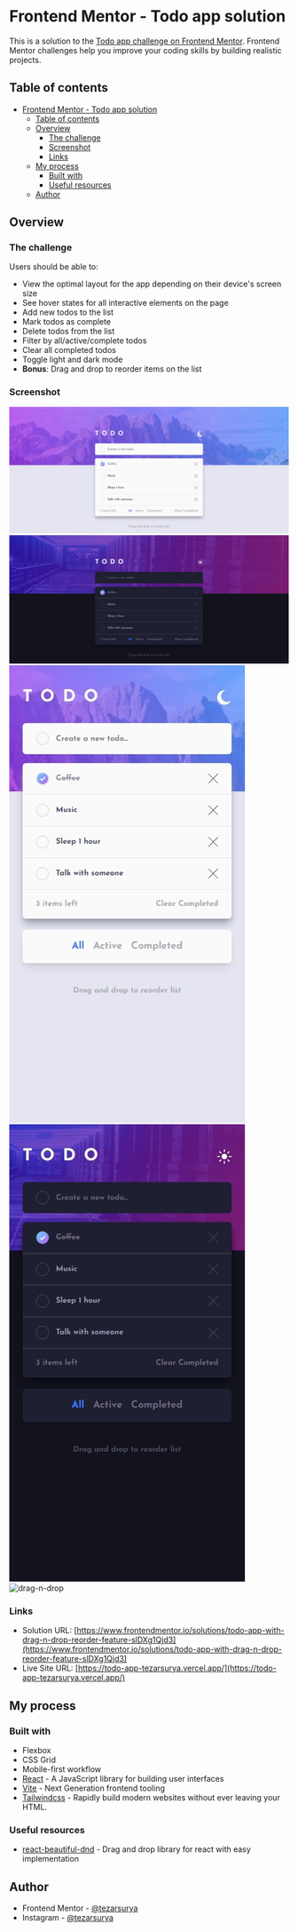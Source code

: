 # Frontend Mentor - Todo app solution

This is a solution to the [Todo app challenge on Frontend Mentor](https://www.frontendmentor.io/challenges/todo-app-Su1_KokOW). Frontend Mentor challenges help you improve your coding skills by building realistic projects.

## Table of contents

- [Frontend Mentor - Todo app solution](#frontend-mentor---todo-app-solution)
  - [Table of contents](#table-of-contents)
  - [Overview](#overview)
    - [The challenge](#the-challenge)
    - [Screenshot](#screenshot)
    - [Links](#links)
  - [My process](#my-process)
    - [Built with](#built-with)
    - [Useful resources](#useful-resources)
  - [Author](#author)

## Overview

### The challenge

Users should be able to:

- View the optimal layout for the app depending on their device's screen size
- See hover states for all interactive elements on the page
- Add new todos to the list
- Mark todos as complete
- Delete todos from the list
- Filter by all/active/complete todos
- Clear all completed todos
- Toggle light and dark mode
- **Bonus**: Drag and drop to reorder items on the list

### Screenshot

![desktop-light](./screenshots/desktop-light.jpeg)
![desktop-dark](./screenshots/desktop-dark.jpeg)
![mobile-light](./screenshots/mobile-light.jpeg)
![mobile-dark](./screenshots/mobile-dark.jpeg)
![drag-n-drop](./screenshots/todo-app-dragndrop.gif)

### Links

- Solution URL: [https://www.frontendmentor.io/solutions/todo-app-with-drag-n-drop-reorder-feature-slDXg1Qjd3](https://www.frontendmentor.io/solutions/todo-app-with-drag-n-drop-reorder-feature-slDXg1Qjd3)
- Live Site URL: [https://todo-app-tezarsurya.vercel.app/](https://todo-app-tezarsurya.vercel.app/)

## My process

### Built with

- Flexbox
- CSS Grid
- Mobile-first workflow
- [React](https://reactjs.org/) - A JavaScript library for building user interfaces
- [Vite](https://vitejs.dev/) - Next Generation frontend tooling
- [Tailwindcss](https://tailwindcss.com/) - Rapidly build modern websites without ever leaving your HTML.

### Useful resources

- [react-beautiful-dnd](https://www.example.comhttps://github.com/atlassian/react-beautiful-dnd) - Drag and drop library for react with easy implementation

## Author

- Frontend Mentor - [@tezarsurya](https://www.frontendmentor.io/profile/tezarsurya)
- Instagram - [@tezarsurya](https://www.instagram.com/tezarsurya)
